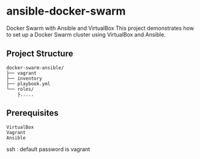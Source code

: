 # ansible-docker-swarm
Docker Swarm with Ansible and VirtualBox
This project demonstrates how to set up a Docker Swarm cluster using VirtualBox and Ansible.

## Project Structure


    docker-swarm-ansible/
    ├── vagrant
    ├── inventory
    ├── playbook.yml
    └── roles/
        ├.....
    
## Prerequisites
    VirtualBox
    Vagrant
    Ansible

ssh : default password is vagrant
